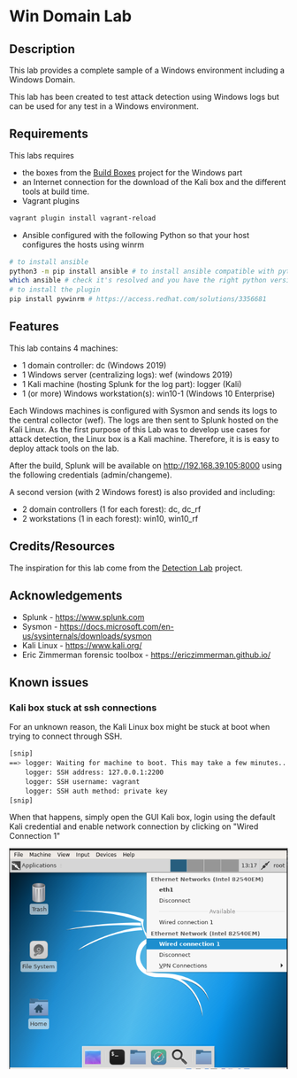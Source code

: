 # Win Domain Lab

## Description

This lab provides a complete sample of a Windows environment including a Windows Domain.

This lab has been created to test attack detection using Windows logs but can be used for any test in a Windows environment.

## Requirements

This labs requires
* the boxes from the [Build Boxes](https://github.com/df3l0p/build-boxes) project for the Windows part
* an Internet connection for the download of the Kali box and the different tools at build time.
* Vagrant plugins
```bash
vagrant plugin install vagrant-reload
```
* Ansible configured with the following Python so that your host configures the hosts using winrm 
```bash
# to install ansible
python3 -m pip install ansible # to install ansible compatible with python3.
which ansible # check it's resolved and you have the right python version associated.
# to install the plugin
pip install pywinrm # https://access.redhat.com/solutions/3356681
```

## Features

This lab contains 4 machines:

* 1 domain controller: dc (Windows 2019)
* 1 Windows server (centralizing logs): wef (windows 2019)
* 1 Kali machine (hosting Splunk for the log part): logger (Kali)
* 1 (or more) Windows workstation(s): win10-1 (Windows 10 Enterprise)

Each Windows machines is configured with Sysmon and sends its logs to the central collector (wef). The logs are then sent to Splunk hosted on the Kali Linux. As the first purpose of this Lab was to develop use cases for attack detection, the Linux box is a Kali machine. Therefore, it is is easy to deploy attack tools on the lab.

After the build, Splunk will be available on http://192.168.39.105:8000 using the following credentials (admin/changeme).

A second version (with 2 Windows forest) is also provided and including:

* 2 domain controllers (1 for each forest): dc, dc_rf
* 2 workstations (1 in each forest): win10, win10_rf

## Credits/Resources

The inspiration for this lab come from the [Detection Lab](https://github.com/clong/DetectionLab/) project.

## Acknowledgements

* Splunk - https://www.splunk.com
* Sysmon - https://docs.microsoft.com/en-us/sysinternals/downloads/sysmon
* Kali Linux - https://www.kali.org/
* Eric Zimmerman forensic toolbox - https://ericzimmerman.github.io/


## Known issues

### Kali box stuck at ssh connections

For an unknown reason, the Kali Linux box might be stuck at boot when trying to connect through SSH.

```bash
[snip]
==> logger: Waiting for machine to boot. This may take a few minutes...
    logger: SSH address: 127.0.0.1:2200
    logger: SSH username: vagrant
    logger: SSH auth method: private key
[snip]
```

When that happens, simply open the GUI Kali box, login using the default Kali credential and enable network connection by clicking on "Wired Connection 1"

![image-20191227191800123](media/issue_kali_pending.png)
